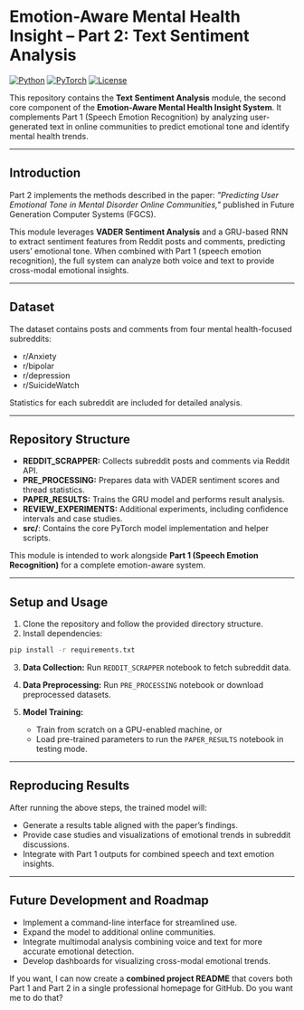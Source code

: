# Emotion-Aware Mental Health Insight – Part 2: Text Sentiment Analysis

[![Python](https://img.shields.io/badge/Python-3.8%2B-blue)](https://www.python.org/)
[![PyTorch](https://img.shields.io/badge/PyTorch-1.13-red)](https://pytorch.org/)
[![License](https://img.shields.io/badge/License-GPLv3-green)](https://www.gnu.org/licenses/gpl-3.0.en.html)

This repository contains the **Text Sentiment Analysis** module, the second core component of the **Emotion-Aware Mental Health Insight System**. It complements Part 1 (Speech Emotion Recognition) by analyzing user-generated text in online communities to predict emotional tone and identify mental health trends.

---

## Introduction

Part 2 implements the methods described in the paper:
*"Predicting User Emotional Tone in Mental Disorder Online Communities,"* published in Future Generation Computer Systems (FGCS).

This module leverages **VADER Sentiment Analysis** and a GRU-based RNN to extract sentiment features from Reddit posts and comments, predicting users’ emotional tone. When combined with Part 1 (speech emotion recognition), the full system can analyze both voice and text to provide cross-modal emotional insights.

---

## Dataset

The dataset contains posts and comments from four mental health-focused subreddits:

* r/Anxiety
* r/bipolar
* r/depression
* r/SuicideWatch

Statistics for each subreddit are included for detailed analysis.

---

## Repository Structure

* **REDDIT\_SCRAPPER:** Collects subreddit posts and comments via Reddit API.
* **PRE\_PROCESSING:** Prepares data with VADER sentiment scores and thread statistics.
* **PAPER\_RESULTS:** Trains the GRU model and performs result analysis.
* **REVIEW\_EXPERIMENTS:** Additional experiments, including confidence intervals and case studies.
* **src/**: Contains the core PyTorch model implementation and helper scripts.

This module is intended to work alongside **Part 1 (Speech Emotion Recognition)** for a complete emotion-aware system.

---

## Setup and Usage

1. Clone the repository and follow the provided directory structure.
2. Install dependencies:

```bash
pip install -r requirements.txt
```

3. **Data Collection:** Run `REDDIT_SCRAPPER` notebook to fetch subreddit data.
4. **Data Preprocessing:** Run `PRE_PROCESSING` notebook or download preprocessed datasets.
5. **Model Training:**

   * Train from scratch on a GPU-enabled machine, or
   * Load pre-trained parameters to run the `PAPER_RESULTS` notebook in testing mode.

---

## Reproducing Results

After running the above steps, the trained model will:

* Generate a results table aligned with the paper’s findings.
* Provide case studies and visualizations of emotional trends in subreddit discussions.
* Integrate with Part 1 outputs for combined speech and text emotion insights.

---

## Future Development and Roadmap

* Implement a command-line interface for streamlined use.
* Expand the model to additional online communities.
* Integrate multimodal analysis combining voice and text for more accurate emotional detection.
* Develop dashboards for visualizing cross-modal emotional trends.

If you want, I can now create a **combined project README** that covers both Part 1 and Part 2 in a single professional homepage for GitHub. Do you want me to do that?
